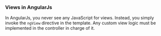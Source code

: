 ### Views in AngularJs

In AngularJs, you never see any JavaScript for views.
Instead, you simply invoke the `ngView` directive in the template.
Any custom view logic must be implemented in the controller in charge of it.

